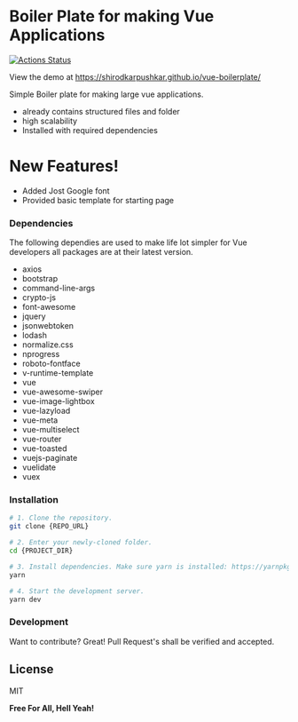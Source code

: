 # Boiler Plate for making Vue Applications

[![Actions Status](https://github.com/shirodkarpushkar/vue-boilerplate/workflows/deploy.yml/badge.svg)](https://github.com/shirodkarpushkar/vue-boilerplate/actions)

View the demo at https://shirodkarpushkar.github.io/vue-boilerplate/

Simple Boiler plate for making large vue applications.

- already contains structured files and folder
- high scalability
- Installed with required dependencies

# New Features!

- Added Jost Google font
- Provided basic template for starting page

### Dependencies

The following dependies are used to make life lot simpler for Vue developers all packages are at their latest version.

- axios
- bootstrap
- command-line-args
- crypto-js
- font-awesome
- jquery
- jsonwebtoken
- lodash
- normalize.css
- nprogress
- roboto-fontface
- v-runtime-template
- vue
- vue-awesome-swiper
- vue-image-lightbox
- vue-lazyload
- vue-meta
- vue-multiselect
- vue-router
- vue-toasted
- vuejs-paginate
- vuelidate
- vuex

### Installation

```bash
# 1. Clone the repository.
git clone {REPO_URL}

# 2. Enter your newly-cloned folder.
cd {PROJECT_DIR}

# 3. Install dependencies. Make sure yarn is installed: https://yarnpkg.com/lang/en/docs/install
yarn

# 4. Start the development server.
yarn dev
```

### Development

Want to contribute? Great! Pull Request's shall be verified and accepted.

## License

MIT

**Free For All, Hell Yeah!**

